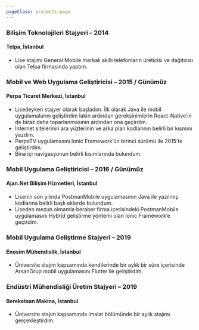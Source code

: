 ```yaml
---
pageClass: projects-page
---
```


<ProjectCard hideBorder=true>

  ### Bilişim Teknolojileri Stajyeri – 2014
  #### Telpa, İstanbul
  - Lise stajımı General Mobile markalı akıllı telefonların üreticisi ve dağıtıcısı olan Telpa firmasında yaptım.

</ProjectCard>

<ProjectCard hideBorder=true>

  ### Mobil ve Web Uygulama Geliştiricisi – 2015 / Günümüz
  #### Perpa Ticaret Merkezi, İstanbul
  - Lisedeyken stajyer olarak başladım. İlk olarak Java ile mobil uygulamalarını geliştirdim lakin ardından gereksinimlerin React-Native’in de biraz daha toparlanmasının ardından ona geçirdim.
  - İnternet sitelerinin ara yüzlerinin ve arka plan kodlarının belirli bir kısmını yazdım.
  - PerpaTV uygulamasını Ionic Framework’ün birinci sürümü ile 2015’te geliştirdim.
  - Bina içi navigasyonun belirli kısımlarında bulundum.

</ProjectCard>

<ProjectCard hideBorder=true>

  ### Mobil Uygulama Geliştiricisi – 2016 / Günümüz
  #### Ajan.Net Bilişim Hizmetleri, İstanbul
  - Lisenin son yılında PostmanMobile uygulamasının Java ile yazılmış kodlarına belirli başlı eklerde bulundum.
  - Liseden mezun olmamla beraber firma içerisindeki PostmanMobile uygulamasını Hybrid geliştirme yöntemi olan Ionic Framework’e geçirdim.

</ProjectCard>

<ProjectCard hideBorder=true>

  ### Mobil Uygulama Geliştirme Stajyeri – 2019
  #### Enosim Mühendislik, İstanbul
  - Üniversite stajım kapsamında kendilerinde bir aylık bir süre içerisinde ArsanGrup mobil uygulamasını Flutter ile geliştirdim. 

</ProjectCard>

<ProjectCard hideBorder=true>

  ### Endüstri Mühendisliği Üretim Stajyeri – 2019
  #### Bereketsan Makina, İstanbul
  - Üniversite stajım kapsamında imalat bölümünde bir aylık stajımı gerçekleştirdim.

</ProjectCard>


<style lang="stylus">

.projects-page
  background-color #fafbfc

</style>